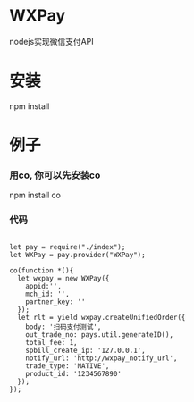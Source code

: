 # WXPay
nodejs实现微信支付API 
# 安装
  npm install
  
# 例子
### 用co, 你可以先安装co
  npm install co
### 代码
<pre>
<code>
let pay = require("./index");
let WXPay = pay.provider("WXPay");

co(function *(){
  let wxpay = new WXPay({
    appid:'',
    mch_id: '',
    partner_key: ''
  });
  let rlt = yield wxpay.createUnifiedOrder({
    body: '扫码支付测试',
    out_trade_no: pays.util.generateID(),
    total_fee: 1,
    spbill_create_ip: '127.0.0.1',
    notify_url: 'http://wxpay_notify_url',
    trade_type: 'NATIVE',
    product_id: '1234567890'
  });
});
</code>
</pre>
